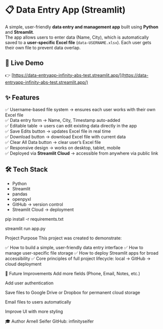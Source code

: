 # 📋 Data Entry App (Streamlit)

A simple, user-friendly **data entry and management app** built using **Python** and **Streamlit**.  
The app allows users to enter data (Name, City), which is automatically saved to a **user-specific Excel file** (`data-USERNAME.xlsx`). Each user gets their own file to prevent data overlap.

## 🚀 Live Demo

👉 [https://data-entryapp-infinity-abs-test.streamlit.app/](https://data-entryapp-infinity-abs-test.streamlit.app/)

## ✨ Features

✅ Username-based file system → ensures each user works with their own Excel file  
✅ Data entry form → Name, City, Timestamp auto-added  
✅ Editable table → users can edit existing data directly in the app  
✅ Save Edits button → updates Excel file in real time  
✅ Download button → download Excel file with current data  
✅ Clear All Data button → clear user’s Excel file  
✅ Responsive design → works on desktop, tablet, mobile  
✅ Deployed via **Streamlit Cloud** → accessible from anywhere via public link

## 🛠️ Tech Stack

- Python  
- Streamlit  
- pandas  
- openpyxl  
- GitHub → version control  
- Streamlit Cloud → deployment

pip install -r requirements.txt

streamlit run app.py

Project Purpose
This project was created to demonstrate:

✅ How to build a simple, user-friendly data entry interface
✅ How to manage user-specific file storage
✅ How to deploy Streamlit apps for broad accessibility
✅ Core principles of full project lifecycle: local → GitHub → cloud deployment

📅 Future Improvements
Add more fields (Phone, Email, Notes, etc.)

Add user authentication

Save files to Google Drive or Dropbox for permanent cloud storage

Email files to users automatically

Improve UI with more styling

🎓 Author
Arnell Seifer
GitHub: infinityseifer
